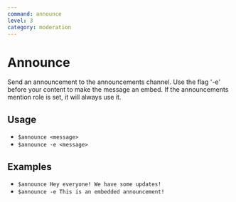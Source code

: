 ```yaml
---
command: announce
level: 3
category: moderation
---
```


# Announce

Send an announcement to the announcements channel. Use the flag '-e' before your content to make the message an embed. If the announcements mention role is set, it will always use it.

## Usage

 - `$announce <message>`
 - `$announce -e <message>`

## Examples

 - `$announce Hey everyone! We have some updates!`
 - `$announce -e This is an embedded announcement!`
